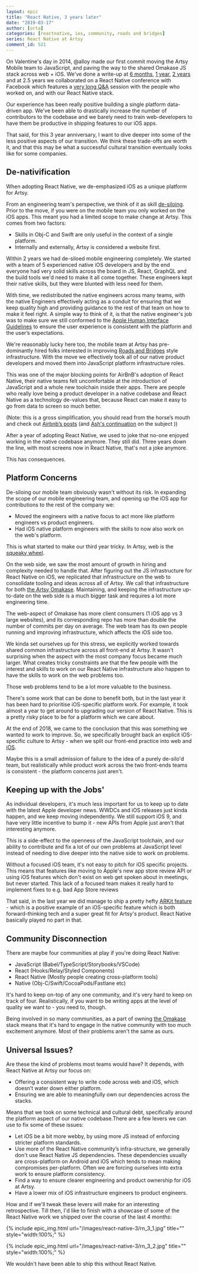 ```yaml
---
layout: epic
title: "React Native, 3 years later"
date: "2019-03-17"
author: [orta]
categories: [reactnative, ios, community, roads and bridges]
series: React Native at Artsy
comment_id: 521
---
```


On Valentine's day in 2014, @alloy made our first commit moving the Artsy Mobile team to JavaScript, and paving the
way to the shared Omakase JS stack across web + iOS. We've done a write-up at [6 months], [1 year], [2 years] and
at 2.5 years we collaborated on a React Native conference with Facebook which features a [very long Q&A][q_a]
session with the people who worked on, and with our React Native stack.

Our experience has been really positive building a single platform data-driven app. We've been able to drastically
increase the number of contributors to the codebase and we barely need to train web-developers to have them be
productive in shipping features to our iOS apps.

That said, for this 3 year anniversary, I want to dive deeper into some of the less positive aspects of our
transition. We think these trade-offs are worth it, and that this may be what a successful cultural transition
eventually looks like for some companies.

<!-- more -->

## De-nativification

When adopting React Native, we de-emphasized iOS as a unique platform for Artsy.

From an engineering team's perspective, we think of it as skill [de-siloing][desilo]. Prior to the move, if you
were on the mobile team you only worked on the iOS apps. This meant you had a limited scope to make change at
Artsy. This comes from two factors:

- Skills in Obj-C and Swift are only useful in the context of a single platform.
- Internally and externally, Artsy is considered a website first.

Within 2 years we had de-siloed mobile engineering completely. We started with a team of 5 experienced native iOS developers
and by the end everyone had very solid skills across the board in JS, React, GraphQL and the build tools we'd
need to make it all come together. These engineers kept their native skills, but they were blunted with less need
for them.

With time, we redistributed the native engineers across many teams, with the native Engineers effectively acting as
a conduit for ensuring that we keep quality high and providing guidance to the rest of that team on how to make it
feel right. A simple way to think of it, is that the native engineer's job was to make sure we still conformed to
the [Apple Human Interface Guidelines](https://developer.apple.com/design/human-interface-guidelines/) to ensure the user experience is consistent with the platform and the user’s expectations.

We're reasonably lucky here too, the mobile team at Artsy has pre-dominantly hired folks interested in improving
[Roads and Bridges][rnb] style infrastructure. With the move we effectively took all of our native product
developers and moved them into JavaScript platform infrastructure roles.

This was one of the major blocking points for AirBnB's adoption of React Native, their native teams felt
uncomfortable at the introduction of JavaScript and a whole new toolchain inside their apps. There are people who
really love being a product developer in a native codebase and React Native as a technology de-values that, because
React can make it easy to go from data to screen so much better.

(Note: this is a gross simplification, you should read from the horse’s mouth and check out [Airbnb’s posts][airbnb]
(and [Ash's continuation][ash_airbnb] on the subject ))

After a year of adopting React Native, we used to joke that no-one enjoyed working in the native codebase anymore.
They still did. Three years down the line, with most screens now in React Native, that's not a joke anymore.

This has consequences.

## Platform Concerns

De-siloing our mobile team obviously wasn't without its risk. In expanding the scope of our mobile engineering
team, and opening up the iOS app for contributions to the rest of the company we:

- Moved the engineers with a native focus to act more like platform engineers vs product engineers.
- Had iOS native platform engineers with the skills to now also work on the web's platform.

This is what started to make our third year tricky. In Artsy, web is the [squeaky wheel][wheel].

On the web side, we saw the most amount of growth in hiring and complexity needed to handle that. After figuring
out the JS infrastructure for React Native on iOS, we replicated that infrastructure on the web to consolidate
tooling and ideas across all of Artsy. We call that infrastructure for both [the Artsy Omakase][oma]. Maintaining,
and keeping the infrastructure up-to-date on the web side is a much bigger task and requires a lot more engineering
time.

The web-aspect of Omakase has more client consumers (1 iOS app vs 3 large websites), and its corresponding repo
has more than double the number of commits per day on average. The web team has its own people running and
improving infrastructure, which affects the iOS side too.

We kinda set ourselves up for this stress, we explicitly worked towards shared common infrastructure across all
front-end at Artsy. It wasn't surprising when the aspect with the most company focus became much larger. What
creates tricky constraints are that the few people with the interest and skills to work on our React Native
infrastructure also happen to have the skills to work on the web problems too.

Those web problems tend to be a lot more valuable to the business.

There's some work that can be done to benefit both, but in the last year it has been hard to prioritise
iOS-specific platform work. For example, it took almost a year to get around to upgrading our version of React
Native. This is a pretty risky place to be for a platform which we care about.

At the end of 2018, we came to the conclusion that this was something we wanted to work to improve. So, we
specifically brought back an explicit iOS-specific culture to Artsy - when we split our front-end practice into web
and [iOS][fe-ios].

Maybe this is a small admission of failure to the idea of a purely de-silo'd team, but realistically while product
work across the two front-ends teams is consistent - the platform concerns just aren't.

## Keeping up with the Jobs'

As individual developers, it's much less important for us to keep up to date with the latest Apple developer news.
WWDCs and iOS releases just kinda happen, and we keep moving independently. We still support iOS 9, and have very
little incentive to bump it - new APIs from Apple just aren't that interesting anymore.

This is a side-effect to the openness of the JavaScript toolchain, and our ability to contribute and fix a lot of
our own problems at JavaScript level instead of needing to dive deeper into the native side to work on problems.

Without a focused iOS team, it's not easy to pitch for iOS specific projects. This means that features like moving
to Apple's new app store review API or using iOS features which don't exist on web get spoken about in meetings,
but never started. This lack of a focused team makes it really hard to implement fixes to e.g. bad App Store reviews

That said, in the last year we did manage to ship a pretty hefty [ARKit feature][arkit] - which is a positive example
of an iOS-specific feature which is both forward-thinking tech and a super great fit for Artsy's product. React
Native basically played no part in that.

## Community Disconnection

There are maybe four communities at play if you're doing React Native:

- JavaScript (Babel/TypeScript/Storybooks/VSCode)
- React (Hooks/Relay/Styled Components)
- React Native (Mostly people creating cross-platform tools)
- Native (Obj-C/Swift/CocoaPods/Fastlane etc)

It's hard to keep on-top of any one community, and it's very hard to keep on track of four. Realistically, if you
want to be writing apps at the level of quality we want to - you need to, though.

Being involved in so many communities, as a part of owning [the Omakase][oma] stack means that it's hard to engage
in the native community with too much excitement anymore. Most of their problems aren't the same as ours.

## Universal Issues?

Are these the kind of problems most teams would have? It depends, with React Native at Artsy our focus on:

- Offering a consistent way to write code across web and iOS, which doesn’t water down either platform.
- Ensuring we are able to meaningfully own our dependencies across the stacks.

Means that we took on some technical and cultural debt, specifically around the platform aspect of our native
codebase.There are a few levers we can use to fix some of these issues:

- Let iOS be a bit more webby, by using more JS instead of enforcing stricter platform standards.
- Use more of the React Native community’s infra-structure, we generally don't use React Native JS dependencies.
  These dependencies usually are cross-platform on Android and iOS which tends to mean making compromises
  per-platform. Often we are forcing ourselves into extra work to ensure platform consistency.
- Find a way to ensure clearer engineering and product ownership for iOS at Artsy.
- Have a lower mix of iOS infrastructure engineers to product engineers.

How and if we'll tweak these levers will make for an interesting retrospective. Till then, I'd like to finish with
a showcase of some of the React Native work we shipped over the course of the last 4 months:

{% include epic_img.html url="/images/react-native-3/rn_3_1.jpg" title="" style="width:100%;" %}

{% include epic_img.html url="/images/react-native-3/rn_3_2.jpg" title="" style="width:100%;" %}

We wouldn't have been able to ship this without React Native.

[6 months]: /blog/2016/08/15/React-Native-at-Artsy/
[1 year]: /blog/2017/02/05/Retrospective-Swift-at-Artsy/
[2 years]: /blog/2018/03/17/two-years-of-react-native/
[q_a]: http://artsy.net/x-react-native
[desilo]: https://github.com/artsy/README/blob/master/culture/engineering-principles.md#de-silo-engineers
[airbnb]: https://medium.com/airbnb-engineering/react-native-at-airbnb-f95aa460be1c
[ash_airbnb]: https://ashfurrow.com/blog/airbnb-and-react-native-expectations/
[wheel]: https://en.wikipedia.org/wiki/The_squeaky_wheel_gets_the_grease
[arkit]: /blog/2018/03/18/ar/
[oma]: https://www.youtube.com/watch?v=1Z3loALSVQM

<!-- prettier-ignore-start -->
[rnb]: https://www.fordfoundation.org/about/library/reports-and-studies/roads-and-bridges-the-unseen-labor-behind-our-digital-infrastructure/
[fe-ios]: https://github.com/artsy/README/commit/95c9b93ab966ed269b5ebd9f0bdec8d2434bab52#diff-342d3433f36fbedadc5a8f167985fdf3
<!-- prettier-ignore-end -->
